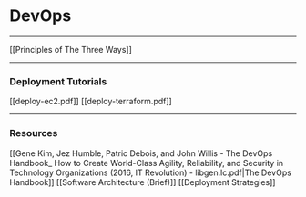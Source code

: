 # DevOps
___
[[Principles of The Three Ways]]


___
### Deployment Tutorials
[[deploy-ec2.pdf]]
[[deploy-terraform.pdf]]

___
### Resources
[[Gene Kim, Jez Humble, Patric Debois, and John Willis - The DevOps Handbook_ How to Create World-Class Agility, Reliability, and Security in Technology Organizations (2016, IT Revolution) - libgen.lc.pdf|The DevOps Handbook]]
[[Software Architecture (Brief)]]
[[Deployment Strategies]]

